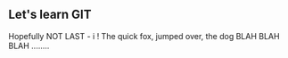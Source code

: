 ## Let's learn GIT


Hopefully NOT LAST - i !
The quick fox,
jumped over,
the dog
BLAH BLAH BLAH
........
